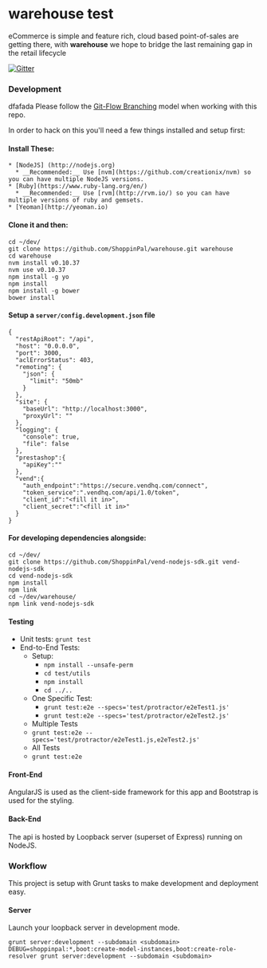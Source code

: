 # warehouse test

eCommerce is simple and feature rich, cloud based point-of-sales are getting there, with **warehouse** we hope to bridge the last remaining gap in the retail lifecycle

[![Gitter](https://badges.gitter.im/Join%20Chat.svg)](https://gitter.im/ShoppinPal/warehouse?utm_source=badge&utm_medium=badge&utm_campaign=pr-badge&utm_content=badge)

### Development
dfafada
Please follow the [Git-Flow Branching](http://blog.sourcetreeapp.com/2012/08/01/smart-branching-with-sourcetree-and-git-flow/) model when working with this repo.

In order to hack on this you'll need a few things installed and setup first:

#### Install These:
```
* [NodeJS] (http://nodejs.org)
  * __Recommended:__ Use [nvm](https://github.com/creationix/nvm) so you can have multiple NodeJS versions.
* [Ruby](https://www.ruby-lang.org/en/)
  * __Recommended:__ Use [rvm](http://rvm.io/) so you can have multiple versions of ruby and gemsets.
* [Yeoman](http://yeoman.io)
```

#### Clone it and then:
```
cd ~/dev/
git clone https://github.com/ShoppinPal/warehouse.git warehouse
cd warehouse
nvm install v0.10.37
nvm use v0.10.37
npm install -g yo
npm install
npm install -g bower
bower install
```

#### Setup a `server/config.development.json` file
```
{
  "restApiRoot": "/api",
  "host": "0.0.0.0",
  "port": 3000,
  "aclErrorStatus": 403,
  "remoting": {
    "json": {
      "limit": "50mb"
    }
  },
  "site": {
    "baseUrl": "http://localhost:3000",
    "proxyUrl": ""
  },
  "logging": {
    "console": true,
    "file": false
  },
  "prestashop":{
    "apiKey":""
  },
  "vend":{
    "auth_endpoint":"https://secure.vendhq.com/connect",
    "token_service":".vendhq.com/api/1.0/token",
    "client_id":"<fill it in>",
    "client_secret":"<fill it in>"
  }
}
```

#### For developing dependencies alongside:
```
cd ~/dev/
git clone https://github.com/ShoppinPal/vend-nodejs-sdk.git vend-nodejs-sdk
cd vend-nodejs-sdk
npm install
npm link
cd ~/dev/warehouse/
npm link vend-nodejs-sdk
```

#### Testing

* Unit tests: `grunt test`
* End-to-End Tests:
  * Setup:
    * `npm install --unsafe-perm`
    * `cd test/utils`
    * `npm install`
    * `cd ../..`
  * One Specific Test:
    * `grunt test:e2e --specs='test/protractor/e2eTest1.js'`
    * `grunt test:e2e --specs='test/protractor/e2eTest2.js'`
  * Multiple Tests
  * `grunt test:e2e --specs='test/protractor/e2eTest1.js,e2eTest2.js'`
  * All Tests
  * `grunt test:e2e`

#### Front-End

AngularJS is used as the client-side framework for this app and Bootstrap is used for the styling.

#### Back-End

The api is hosted by Loopback server (superset of Express) running on NodeJS.

### Workflow

This project is setup with Grunt tasks to make development and deployment easy.

#### Server

Launch your loopback server in development mode.
```
grunt server:development --subdomain <subdomain>
DEBUG=shoppinpal:*,boot:create-model-instances,boot:create-role-resolver grunt server:development --subdomain <subdomain>
```
